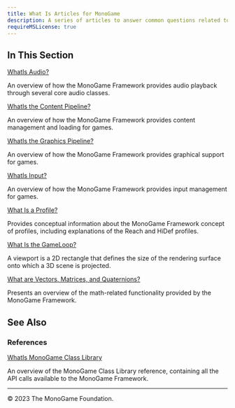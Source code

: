 ```yaml
---
title: What Is Articles for MonoGame
description: A series of articles to answer common questions related to MonoGame operation!
requireMSLicense: true
---
```


## In This Section

[WhatIs Audio?](WhatIs_Audio.md)

An overview of how the MonoGame Framework provides audio playback through several core audio classes.

[WhatIs the Content Pipeline?](content_pipeline/index.md)

An overview of how the MonoGame Framework provides content management and loading for games.

[WhatIs the Graphics Pipeline?](graphics/index.md)

An overview of how the MonoGame Framework provides graphical support for games.

[WhatIs Input?](WhatIs_Input.md)

An overview of how the MonoGame Framework provides input management for games.

[What Is a Profile?](WhatIs_Profile.md)

Provides conceptual information about the MonoGame Framework concept of profiles, including explanations of the Reach and HiDef profiles.

[What Is the GameLoop?](WhatIs_TheGameLoop.md)

A viewport is a 2D rectangle that defines the size of the rendering surface onto which a 3D scene is projected.

[What are Vectors, Matrices, and Quaternions?](WhatIs_VectorMatrixQuat.md)

Presents an overview of the math-related functionality provided by the MonoGame Framework.

## See Also

### References

[WhatIs MonoGame Class Library](WhatIs_MonoGame_Class_Library.md)

An overview of the MonoGame Class Library reference, containing all the API calls available to the MonoGame Framework.

---

© 2023 The MonoGame Foundation.
